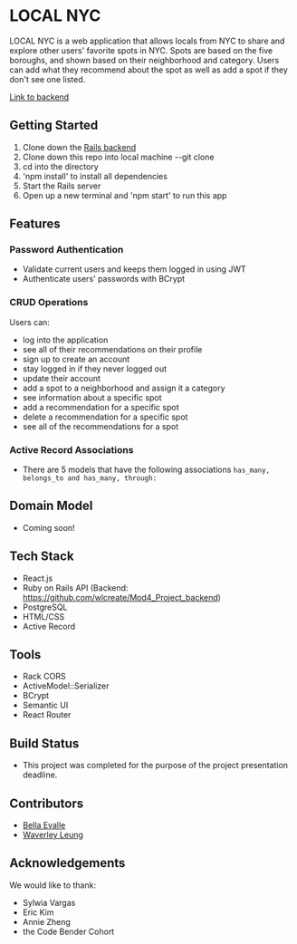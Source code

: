 # LOCAL NYC
LOCAL NYC is a web application that allows locals from NYC to share and explore other users' favorite spots in NYC. Spots are based on the five boroughs, and shown based on their neighborhood and category. Users can add what they recommend about the spot as well as add a spot if they don't see one listed. 

[Link to backend](https://github.com/wlcreate/Mod4_Project_backend)

## Getting Started
1. Clone down the [Rails backend](https://github.com/wlcreate/Mod4_Project_backend)
2. Clone down this repo into local machine --git clone
3. cd into the directory
4. 'npm install' to install all dependencies
5. Start the Rails server
6. Open up a new terminal and 'npm start' to run this app

## Features

### Password Authentication
 * Validate current users and keeps them logged in using JWT
 * Authenticate users' passwords with BCrypt
 
 ### CRUD Operations
 Users can: 
 * log into the application 
 * see all of their recommendations on their profile
 * sign up to create an account
 * stay logged in if they never logged out
 * update their account
 * add a spot to a neighborhood and assign it a category
 * see information about a specific spot
 * add a recommendation for a specific spot
 * delete a recommendation for a specific spot
 * see all of the recommendations for a spot
 
 ### Active Record Associations
 * There are 5 models that have the following associations ```has_many, belongs_to and has_many, through: ```
 
 ## Domain Model
 * Coming soon!
 
 ## Tech Stack
 * React.js
 * Ruby on Rails API (Backend: https://github.com/wlcreate/Mod4_Project_backend)
 * PostgreSQL
 * HTML/CSS
 * Active Record
 
 ## Tools
 * Rack CORS
 * ActiveModel::Serializer
 * BCrypt
 * Semantic UI
 * React Router
 
 ## Build Status
 * This project was completed for the purpose of the project presentation deadline.
 
 ## Contributors
 * [Bella Evalle](https://github.com/BellaEvalle)
 * [Waverley Leung](https://github.com/wlcreate)
 
 ## Acknowledgements
 We would like to thank:
  * Sylwia Vargas
  * Eric Kim
  * Annie Zheng
  * the Code Bender Cohort
